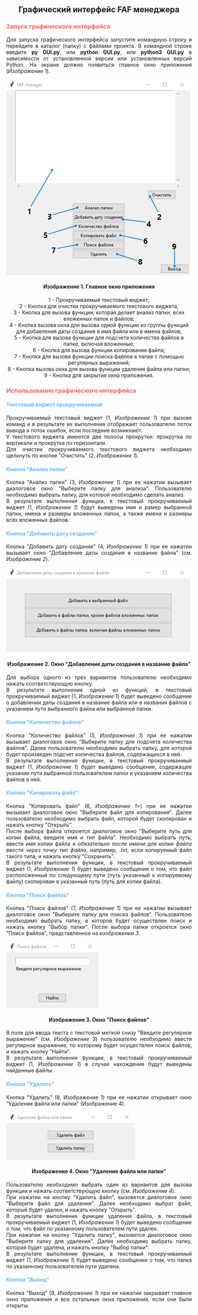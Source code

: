 ## <p style="text-align: center;">Графический интерфейс FAF менеджера</p>

### <p style="color: #FE6262;">Запуск графического интерфейса</p>

<div style='text-align: justify;'>
Для запуска графического интерфейса запустите командную строку 
и перейдите в каталог (папку) с файлами проекта.
В командной строке введите <b>py GUI.py</b>, или <b>python GUI.py</b>, 
или <b>python3 GUI.py</b> в зависимости от установленной версии или установленных версий Python.
На экране должно появиться главное окно приложения (<i>Изображение 1</i>).
</div>

![screenshot](images/manager_window.png)

#### <p style="text-align: center;">Изображение 1. Главное окно приложения</p>

<p style="text-align: center;">
1 - Прокручиваемый текстовый виджет; <br>
2 - Кнопка для очистки прокручиваемого текстового виджета; <br>
3 - Кнопка для вызова функции, которая делает анализ папки, всех вложенных папок и файлов; <br>
4 - Кнопка вызова окна для вызова одной функции из группы функций 
для добавления даты создания в имя файла или в имена файлов; <br>
5 - Кнопка для вызова функции для подсчета количества файлов в папке, включая вложенные; <br>
6 - Кнопка для вызова функции копирования файла; <br>
7 - Кнопка для вызова функции поиска файлов в папке с помощью регулярных выражений; <br>
8 - Кнопка вызова окна для вызова функции удаления файла или папки; <br>
9 - Кнопка для закрытия окна приложения. <br>
</p>

### <p style="color: #FE6262;">Использование графического интерфейса</p>

#### <p style="color: #6BB6FF;">Текстовый виджет прокручиваемый</p>

<div style='text-align: justify;'>
Прокручиваемый текстовый виджет (1, <i>Изображение 1</i>) при вызове команд и в результате их 
выполнения отображает пользователю поток вывода и поток ошибок, если последние возникнают.<br>
У текстового виджета имеются две полосы прокрутки:
прокрутка по вертикали и прокрутка по горизонтали.<br>
Для очистки прокручиваемого текстового виджета необходимо щелкнуть по кнопке 
"Очистить" (2, <i>Изображение 1</i>).
</div>

#### <p style="color: #6BB6FF;">Кнопка "Анализ папки"</p>

<div style='text-align: justify;'>
Кнопка "Анализ папки" (3, <i>Изображение 1</i>) при ее нажатии вызывает диалоговое окно 
"Выберите папку для анализа". Пользователю необходимо выбрать папку, для которой необходимо 
сделать анализ.<br>
В результате выполнения функции, в текстовый прокручиваемый виджет (1, <i>Изображение 1</i>) 
будут выведены имя и рамер выбранной папки, имена и размеры вложенных папок, а также 
имена и размеры всех вложенных файлов.
</div>

#### <p style="color: #6BB6FF;">Кнопка "Добавить дату создания"</p>

<div style='text-align: justify;'>
Кнопка "Добавить дату создания" (4, <i>Изображение 1</i>) при ее нажатии вызывает окно 
"Добавление даты создания в название файла" (см. <i>Изображение 2</i>).
</div>

![screenshot](images/add_toc_window.png)

#### <p style="text-align: center;">Изображение 2. Окно "Добавление даты создания в название файла"</p>

<div style='text-align: justify;'>
Для выбора одного из трех вариантов пользователю необходимо нажать соответствующую кнопку.<br>
В результате выполнения одной из функций, в текстовый прокручиваемый виджет 
(1, <i>Изображение 1</i>) будет выведено сообщение о добавлении даты создания 
в название файла или в названия файлов с указанием пути выбранного файла или выбранной папки.
</div>

#### <p style="color: #6BB6FF;">Кнопка "Количество файлов"</p>

<div style='text-align: justify;'>
Кнопка "Количество файлов" (5, <i>Изображение 1</i>) при ее нажатии вызывает диалоговое окно 
"Выберите папку для подсчета количества файлов". Далее пользователю необходимо выбрать папку, 
для которой будет произведен подсчет количества файлов, содержащихся в ней.<br>
В результате выполнения функции, в текстовый прокручиваемый виджет (1, <i>Изображение 1</i>) 
будет выведено сообщение, содержащее указании пути выбранной пользователем папки 
и указанием количества файлов в ней.
</div>

#### <p style="color: #6BB6FF;">Кнопка "Копировать файл"</p>

<div style='text-align: justify;'>
Кнопка "Копировать файл" (6, <i>Изображение 1</i>>) при ее нажатии вызывает диалоговое окно 
"Выберите файл для копирования". Далее пользователю необходимо выбрать файл, которой будет 
скопирован и нажать кнопку "Открыть".<br>
После выбора файла откроется диалоговое окно "Выберите путь для копии файла, введите имя 
и тип файла". Необходимо выбрать путь, ввести имя копии файла и <i>обязательно после имени 
для копии файла ввести через точку тип файла</i>, например, <i>.txt</i>, если копируемый файл 
такого типа, и нажать кнопку "Сохранить".<br>
В результате выполнения функции, в текстовый прокручиваемый виджет (1, <i>Изображение 1</i>) 
будет выведено сообщение о том, что файл расположенный по следующему пути 
(путь указанный к копируемому файлу) скопирован в указанный путь (путь для копии файла).
</div>

#### <p style="color: #6BB6FF;">Кнопка "Поиск файлов"</p>

<div style='text-align: justify;'>
Кнопка "Поиск файлов" (7, <i>Изображение 1</i>) при ее нажатии вызывает диалоговое окно 
"Выберите папку для поиска файлов". Пользователю необходимо выбрать папку, в которой будет 
осуществлен поиск и нажать кнопку "Выбор папки". После выбора папки откроется окно 
"Поиск файлов", представленное на <i>изображении 3</i>.
</div>

![screenshot](images/find_by_reg_window.png)

#### <p style="text-align: center;">Изображение 3. Окно "Поиск файлов"</p>

<div style='text-align: justify;'>
В поле для ввода текста с текстовой меткой снизу "Введите регулярное выражение" 
(см. <i>Изображение 3</i>) пользователю необходимо ввести регулярное выражение, по которому будет 
осуществлен поиск файлов, и нажать кнопку "Найти".<br>
В результате выполнения функции, в текстовый прокручиваемый виджет (1, <i>Изображение 1</i>) 
в случае нахождения будут выведены найденные файлы.
</div>

#### <p style="color: #6BB6FF;">Кнопка "Удалить"</p>

<div style='text-align: justify;'>
Кнопка "Удалить" (8, Изображение 1) при ее нажатии открывает окно 
"Удаление файла или папки" (Изображение 4).
</div>

![screenshot](images/rm_window.png)

#### <p style="text-align: center;">Изображение 4. Окно "Удаление файла или папки"</p>

<div style='text-align: justify;'>
Пользователю необходимо выбрать один из вариантов для вызова функции и нажать 
соответствующую кнопку (см. <i>Изображение 4</i>).<br>
При нажатии на кнопку "Удалить файл", вызовется диалоговое окно "Выберите файл для удаления". 
Далее необходимо выбрат файл, который будет удален, и нажать кнопку "Открыть".<br>
В результате выполнения функции удаления файла, в текстовый прокручиваемый виджет 
(1, <i>Изображение 1</i>) будет выведено сообщение о том, что файл по указанному 
пользователем пути удален.<br>
При нажатии на кнопку "Удалить папку", вызовется диалоговое окно "Выберите папку для удаления". 
Далее необходимо выбрать папку, которая будет удалена, и нажать кнопку "Выбор папки".<br>
В результате выполнения функции, в текстовый прокручиваемый виджет (1, <i>Изображение 1</i>) 
будет выведено сообщение о том, что папка по указанному пользователем пути удалена.
</div>

#### <p style="color: #6BB6FF;">Кнопка "Выход"</p>

<div style='text-align: justify;'>
Кнопка "Выход" (9, <i>Изображение 1</i>) при ее нажатии закрывает главное окно приложения 
и все остальные окна приложения, если они были открыты.
</div>
